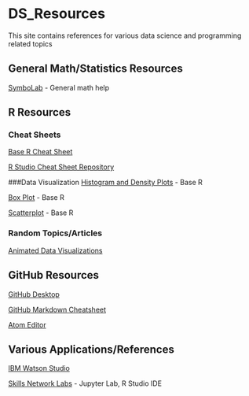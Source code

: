 # DS_Resources
This site contains references for various data science and programming related topics


## General Math/Statistics Resources
[SymboLab](https://www.symbolab.com/) - General math help


## R Resources
### Cheat Sheets
[Base R Cheat Sheet](https://rstudio.com/wp-content/uploads/2016/10/r-cheat-sheet-3.pdf)

[R Studio Cheat Sheet Repository](https://rstudio.com/resources/cheatsheets/)

###Data Visualization
[Histogram and Density Plots](http://www.cookbook-r.com/Graphs/Histogram_and_density_plot/) - Base R

[Box Plot](http://www.cookbook-r.com/Graphs/Box_plot/) - Base R

[Scatterplot](http://www.cookbook-r.com/Graphs/Scatterplot/) - Base R


### Random Topics/Articles
[Animated Data Visualizations](https://towardsdatascience.com/animating-your-data-visualizations-like-a-boss-using-r-f94ae20843e3)








## GitHub Resources
[GitHub Desktop](https://desktop.github.com/)

[GitHub Markdown Cheatsheet](https://guides.github.com/features/mastering-markdown/)

[Atom Editor](https://atom.io/)


## Various Applications/References
[IBM Watson Studio](https://cloud.ibm.com/catalog/services/watson-studio)

[Skills Network Labs](https://labs.cognitiveclass.ai/) - Jupyter Lab, R Studio IDE

